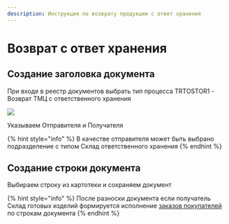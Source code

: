 ```yaml
---
description: Инструкция по возврату продукции с ответ хранения
---
```


# Возврат с ответ хранения

## Создание заголовка документа

При входе в реестр документов выбрать тип процесса TRTOSTOR1 - Возврат ТМЦ с ответственного хранения

![](<../../.gitbook/assets/image (244).png>)

Указываем Отправителя и Получателя

{% hint style="info" %}
В качестве отправителя может быть выбрано подразделение с типом Склад ответственного хранения
{% endhint %}

## Создание строки документа

Выбираем строку из картотеки и сохраняем документ

{% hint style="info" %}
После разноски документа если получатель Склад готовых изделий формируется исполнение [заказов покупателей](../../upravlenie-proizvodstvom/mps-planirovanie/zakazy-pokupatelei.md) по строкам документа
{% endhint %}
